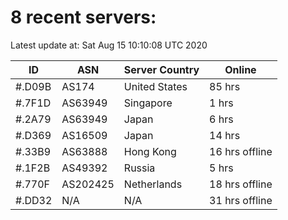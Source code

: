 # 8 recent servers:

Latest update at: Sat Aug 15 10:10:08 UTC 2020

| ID | ASN | Server Country | Online |
| -- | --- | -------------- | ------ |
| #.D09B | AS174 | United States | 85 hrs |
| #.7F1D | AS63949 | Singapore | 1 hrs |
| #.2A79 | AS63949 | Japan | 6 hrs |
| #.D369 | AS16509 | Japan | 14 hrs |
| #.33B9 | AS63888 | Hong Kong | 16 hrs offline |
| #.1F2B | AS49392 | Russia | 5 hrs |
| #.770F | AS202425 | Netherlands | 18 hrs offline |
| #.DD32 | N/A | N/A | 31 hrs offline |

